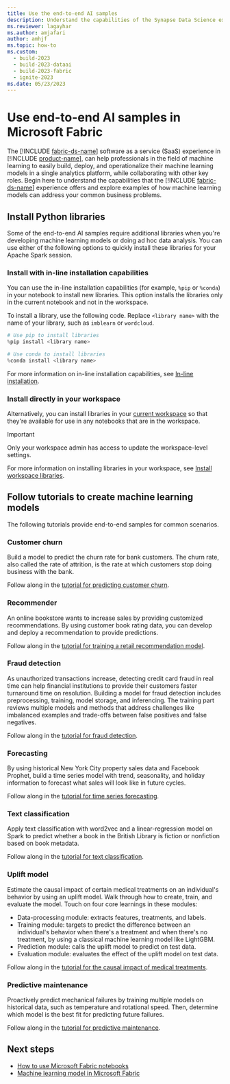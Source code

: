 ```yaml
---
title: Use the end-to-end AI samples
description: Understand the capabilities of the Synapse Data Science experience and examples of how machine learning models can address your common business problems.
ms.reviewer: lagayhar
ms.author: amjafari
author: amhjf
ms.topic: how-to
ms.custom:
  - build-2023
  - build-2023-dataai
  - build-2023-fabric
  - ignite-2023
ms.date: 05/23/2023
---
```


# Use end-to-end AI samples in Microsoft Fabric

The [!INCLUDE [fabric-ds-name](includes/fabric-ds-name.md)] software as a service (SaaS) experience in [!INCLUDE [product-name](../includes/product-name.md)], can help professionals in the field of machine learning to easily build, deploy, and operationalize their machine learning models in a single analytics platform, while collaborating with other key roles. Begin here to understand the capabilities that the [!INCLUDE [fabric-ds-name](includes/fabric-ds-name.md)] experience offers and explore examples of how machine learning models can address your common business problems.

## Install Python libraries

Some of the end-to-end AI samples require additional libraries when you're developing machine learning models or doing ad hoc data analysis. You can use either of the following options to quickly install these libraries for your Apache Spark session.

### Install with in-line installation capabilities

You can use the in-line installation capabilities (for example, `%pip` or `%conda`) in your notebook to install new libraries. This option installs the libraries only in the current notebook and not in the workspace.

To install a library, use the following code. Replace `<library name>` with the name of your library, such as `imblearn` or `wordcloud`.

```python
# Use pip to install libraries
%pip install <library name>

# Use conda to install libraries
%conda install <library name>
```

For more information on in-line installation capabilities, see [In-line installation](python-guide/python-library-management.md#in-line-installation).

### Install directly in your workspace

Alternatively, you can install libraries in your [current workspace](../get-started/workspaces.md#current-workspace) so that they're available for use in any notebooks that are in the workspace.

> [!IMPORTANT]
> Only your workspace admin has access to update the workspace-level settings.

For more information on installing libraries in your workspace, see [Install workspace libraries](python-guide/python-library-management.md#install-workspace-libraries).

## Follow tutorials to create machine learning models

The following tutorials provide end-to-end samples for common scenarios.

### Customer churn

Build a model to predict the churn rate for bank customers. The churn rate, also called the rate of attrition, is the rate at which customers stop doing business with the bank.

Follow along in the [tutorial for predicting customer churn](customer-churn.md).

### Recommender

An online bookstore wants to increase sales by providing customized recommendations. By using customer book rating data, you can develop and deploy a recommendation to provide predictions.

Follow along in the [tutorial for training a retail recommendation model](retail-recommend-model.md).

### Fraud detection

As unauthorized transactions increase, detecting credit card fraud in real time can help financial institutions to provide their customers faster turnaround time on resolution. Building a model for fraud detection includes preprocessing, training, model storage, and inferencing. The training part reviews multiple models and methods that address challenges like imbalanced examples and trade-offs between false positives and false negatives.

Follow along in the [tutorial for fraud detection](fraud-detection.md).

### Forecasting

By using historical New York City property sales data and Facebook Prophet, build a time series model with trend, seasonality, and holiday information to forecast what sales will look like in future cycles.

Follow along in the [tutorial for time series forecasting](time-series-forecasting.md).

### Text classification

Apply text classification with word2vec and a linear-regression model on Spark to predict whether a book in the British Library is fiction or nonfiction based on book metadata.

Follow along in the [tutorial for text classification](title-genre-classification.md).

### Uplift model

Estimate the causal impact of certain medical treatments on an individual's behavior by using an uplift model. Walk through how to create, train, and evaluate the model. Touch on four core learnings in these modules:

- Data-processing module: extracts features, treatments, and labels.
- Training module: targets to predict the difference between an individual's behavior when there's a treatment and when there's no treatment, by using a classical machine learning model like LightGBM.
- Prediction module: calls the uplift model to predict on test data.
- Evaluation module: evaluates the effect of the uplift model on test data.

Follow along in the [tutorial for the causal impact of medical treatments](uplift-modeling.md).

### Predictive maintenance

Proactively predict mechanical failures by training multiple models on historical data, such as temperature and rotational speed. Then, determine which model is the best fit for predicting future failures.

Follow along in the [tutorial for predictive maintenance](predictive-maintenance.md).

## Next steps

- [How to use Microsoft Fabric notebooks](../data-engineering/how-to-use-notebook.md)
- [Machine learning model in Microsoft Fabric](machine-learning-model.md)
